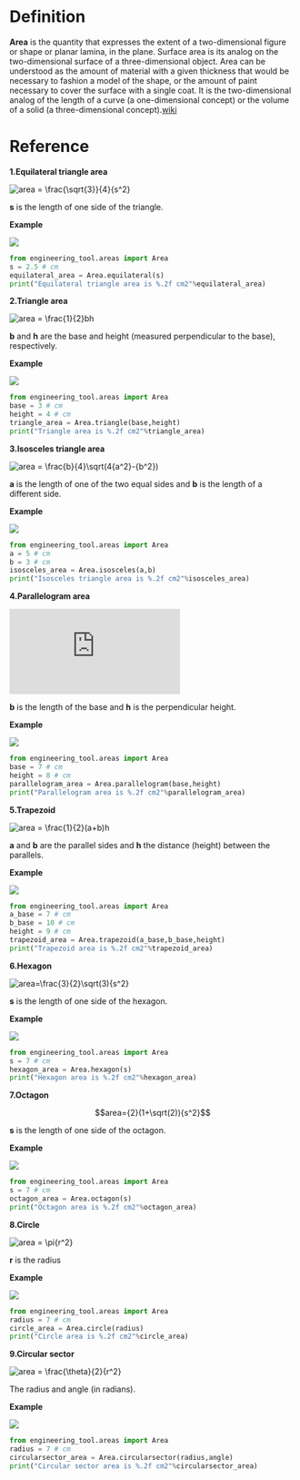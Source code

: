 # Definition
**Area** is the quantity that expresses the extent of a two-dimensional figure or shape or planar lamina, in the plane. Surface area is its analog on the two-dimensional surface of a three-dimensional object. Area can be understood as the amount of material with a given thickness that would be necessary to fashion a model of the shape, or the amount of paint necessary to cover the surface with a single coat. It is the two-dimensional analog of the length of a curve (a one-dimensional concept) or the volume of a solid (a three-dimensional concept).[wiki](https://en.wikipedia.org/wiki/Area)

# Reference
**1.Equilateral triangle area**

![area = \frac{\sqrt{3}}{4}{s^2}](https://latex.codecogs.com/svg.latex?area%20=%20\frac{\sqrt{3}}{4}{s^2})
	
**s** is the length of one side of the triangle.

**Example**

![](https://upload.wikimedia.org/wikipedia/commons/9/96/Triangle.Equilateral.svg)
```python
from engineering_tool.areas import Area
s = 2.5 # cm
equilateral_area = Area.equilateral(s)
print("Equilateral triangle area is %.2f cm2"%equilateral_area)
```
**2.Triangle area**

![area = \frac{1}{2}bh](https://latex.codecogs.com/svg.latex?area%20=%20\frac{1}{2}bh)
	
**b** and  **h** are the base and height (measured perpendicular to the base), respectively.

**Example**

![](https://upload.wikimedia.org/wikipedia/commons/7/72/Triangle.Right.svg)

```python
from engineering_tool.areas import Area
base = 3 # cm
height = 4 # cm 
triangle_area = Area.triangle(base,height)
print("Triangle area is %.2f cm2"%triangle_area)
```

**3.Isosceles triangle area**

![area = \frac{b}{4}\sqrt(4{a^2}-{b^2})](https://latex.codecogs.com/svg.latex?area%20=%20\frac{b}{4}\sqrt(4{a^2}-{b^2}))

**a** is the length of one of the two equal sides and **b** is the length of a different side.

**Example**

![](https://upload.wikimedia.org/wikipedia/commons/1/14/Triangle.Isosceles.svg)

```python
from engineering_tool.areas import Area
a = 5 # cm
b = 3 # cm 
isosceles_area = Area.isosceles(a,b)
print("Isosceles triangle area is %.2f cm2"%isosceles_area)
```

**4.Parallelogram area**

![area = bh](https://latex.codecogs.com/svg.latex?area%20=%20bh)

**b** is the length of the base and  **h** is the perpendicular height.

**Example**

![](https://upload.wikimedia.org/wikipedia/commons/4/41/Parallelogram.svg)

```python
from engineering_tool.areas import Area
base = 7 # cm
height = 8 # cm 
parallelogram_area = Area.parallelogram(base,height)
print("Parallelogram area is %.2f cm2"%parallelogram_area)
```

**5.Trapezoid**

![area =  \frac{1}{2}(a+b)h](https://latex.codecogs.com/svg.latex?area%20=%20\frac{1}{2}(a+b)h)

**a** and **b** are the parallel sides and  **h** the distance (height) between the parallels.

**Example**

![](https://upload.wikimedia.org/wikipedia/commons/1/11/Trapezoid.svg)

```python
from engineering_tool.areas import Area
a_base = 7 # cm
b_base = 10 # cm
height = 9 # cm 
trapezoid_area = Area.trapezoid(a_base,b_base,height)
print("Trapezoid area is %.2f cm2"%trapezoid_area)
```

**6.Hexagon**

![area=\frac{3}{2}\sqrt(3){s^2}](https://latex.codecogs.com/svg.latex?area=\frac{3}{2}\sqrt(3){s^2})

**s** is the length of one side of the hexagon.

**Example**

![](https://upload.wikimedia.org/wikipedia/commons/3/38/Regular_polygon_6_annotated.svg)

```python
from engineering_tool.areas import Area
s = 7 # cm
hexagon_area = Area.hexagon(s)
print("Hexagon area is %.2f cm2"%hexagon_area)
```

**7.Octagon**

$$area={2}(1+\sqrt(2)){s^2}$$

**s** is the length of one side of the octagon.

**Example**

![](https://upload.wikimedia.org/wikipedia/commons/e/e5/Regular_polygon_8_annotated.svg)

```python
from engineering_tool.areas import Area
s = 7 # cm
octagon_area = Area.octagon(s)
print("Octagon area is %.2f cm2"%octagon_area)
```

**8.Circle**

![area = \pi{r^2}](https://latex.codecogs.com/svg.latex?area%20=%20\pi\cdot{r^2})

**r** is the radius

**Example**

![](https://upload.wikimedia.org/wikipedia/commons/0/03/Circle-withsegments.svg)

```python
from engineering_tool.areas import Area
radius = 7 # cm
circle_area = Area.circle(radius)
print("Circle area is %.2f cm2"%circle_area)
```

**9.Circular sector**

![area = \frac{\theta}{2}{r^2}](https://latex.codecogs.com/svg.latex?area%20=%20\frac{\theta}{2}{r^2})

The radius and angle (in radians).

**Example**

![](https://upload.wikimedia.org/wikipedia/commons/d/da/Circle_arc.svg)

```python
from engineering_tool.areas import Area
radius = 7 # cm
circularsector_area = Area.circularsector(radius,angle)
print("Circular sector area is %.2f cm2"%circularsector_area)
```